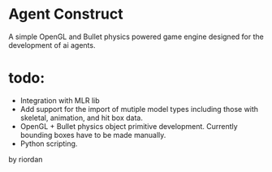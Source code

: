 Agent Construct
===============

A simple OpenGL and Bullet physics powered game engine designed for the development of ai agents.

todo:
=======
  - Integration with MLR lib
  - Add support for the import of mutiple model types including those with skeletal, animation, and hit box data. 
  - OpenGL + Bullet physics object primitive development. Currently bounding boxes have to be made manually. 
  - Python scripting.

by riordan
